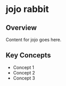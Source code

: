# jojo rabbit

## Overview

Content for jojo goes here.

## Key Concepts

- Concept 1
- Concept 2
- Concept 3
